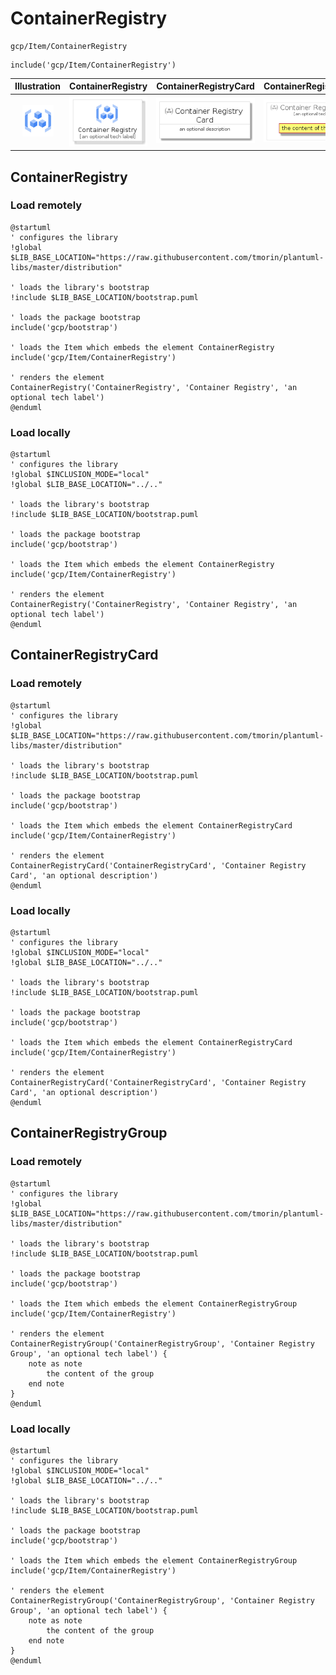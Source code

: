 # ContainerRegistry


```text
gcp/Item/ContainerRegistry
```

```text
include('gcp/Item/ContainerRegistry')
```



| Illustration | ContainerRegistry | ContainerRegistryCard | ContainerRegistryGroup |
| :---: | :---: | :---: | :---: |
| ![illustration for Illustration](../../gcp/Item/ContainerRegistry.png) | ![illustration for ContainerRegistry](../../gcp/Item/ContainerRegistry.Local.png) | ![illustration for ContainerRegistryCard](../../gcp/Item/ContainerRegistryCard.Local.png) | ![illustration for ContainerRegistryGroup](../../gcp/Item/ContainerRegistryGroup.Local.png) |




## ContainerRegistry

### Load remotely
```plantuml
@startuml
' configures the library
!global $LIB_BASE_LOCATION="https://raw.githubusercontent.com/tmorin/plantuml-libs/master/distribution"

' loads the library's bootstrap
!include $LIB_BASE_LOCATION/bootstrap.puml

' loads the package bootstrap
include('gcp/bootstrap')

' loads the Item which embeds the element ContainerRegistry
include('gcp/Item/ContainerRegistry')

' renders the element
ContainerRegistry('ContainerRegistry', 'Container Registry', 'an optional tech label')
@enduml
```

### Load locally
```plantuml
@startuml
' configures the library
!global $INCLUSION_MODE="local"
!global $LIB_BASE_LOCATION="../.."

' loads the library's bootstrap
!include $LIB_BASE_LOCATION/bootstrap.puml

' loads the package bootstrap
include('gcp/bootstrap')

' loads the Item which embeds the element ContainerRegistry
include('gcp/Item/ContainerRegistry')

' renders the element
ContainerRegistry('ContainerRegistry', 'Container Registry', 'an optional tech label')
@enduml
```

## ContainerRegistryCard

### Load remotely
```plantuml
@startuml
' configures the library
!global $LIB_BASE_LOCATION="https://raw.githubusercontent.com/tmorin/plantuml-libs/master/distribution"

' loads the library's bootstrap
!include $LIB_BASE_LOCATION/bootstrap.puml

' loads the package bootstrap
include('gcp/bootstrap')

' loads the Item which embeds the element ContainerRegistryCard
include('gcp/Item/ContainerRegistry')

' renders the element
ContainerRegistryCard('ContainerRegistryCard', 'Container Registry Card', 'an optional description')
@enduml
```

### Load locally
```plantuml
@startuml
' configures the library
!global $INCLUSION_MODE="local"
!global $LIB_BASE_LOCATION="../.."

' loads the library's bootstrap
!include $LIB_BASE_LOCATION/bootstrap.puml

' loads the package bootstrap
include('gcp/bootstrap')

' loads the Item which embeds the element ContainerRegistryCard
include('gcp/Item/ContainerRegistry')

' renders the element
ContainerRegistryCard('ContainerRegistryCard', 'Container Registry Card', 'an optional description')
@enduml
```

## ContainerRegistryGroup

### Load remotely
```plantuml
@startuml
' configures the library
!global $LIB_BASE_LOCATION="https://raw.githubusercontent.com/tmorin/plantuml-libs/master/distribution"

' loads the library's bootstrap
!include $LIB_BASE_LOCATION/bootstrap.puml

' loads the package bootstrap
include('gcp/bootstrap')

' loads the Item which embeds the element ContainerRegistryGroup
include('gcp/Item/ContainerRegistry')

' renders the element
ContainerRegistryGroup('ContainerRegistryGroup', 'Container Registry Group', 'an optional tech label') {
    note as note
        the content of the group
    end note
}
@enduml
```

### Load locally
```plantuml
@startuml
' configures the library
!global $INCLUSION_MODE="local"
!global $LIB_BASE_LOCATION="../.."

' loads the library's bootstrap
!include $LIB_BASE_LOCATION/bootstrap.puml

' loads the package bootstrap
include('gcp/bootstrap')

' loads the Item which embeds the element ContainerRegistryGroup
include('gcp/Item/ContainerRegistry')

' renders the element
ContainerRegistryGroup('ContainerRegistryGroup', 'Container Registry Group', 'an optional tech label') {
    note as note
        the content of the group
    end note
}
@enduml
```


